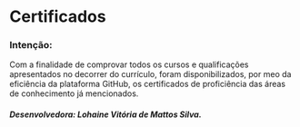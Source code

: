 # Certificados
### Intenção:
  Com a finalidade de comprovar todos os cursos e qualificações apresentados no decorrer do currículo, foram disponibilizados, por meo da eficiência da plataforma GitHub, os certificados de proficiência das áreas de conhecimento já mencionados. 
##### Desenvolvedora: Lohaine Vitória de Mattos Silva.
